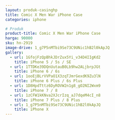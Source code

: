 ```yaml
---
layout: produk-casinghp
title: Comic X Men War iPhone Case
categories: iphone

# Produk
product-title: Comic X Men War iPhone Case
harga: 90000
sku: hn-2919
image-drive: 1_g7P5nMTbi9Se73C9UNic1hB2l0kApJQ
gallery:
  - url: 1GfojFzQpBhkJDrZux5Yi_v34D4IIgKd2
    title: iPhone 5 / 5s / SE
  - url: 1TTDKe39DQnUutauB0Lb9hw2ALjbrpJGt
    title: iPhone 6 / 6s
  - url: 1ooEjBLrVVPaO1X3zqTJmrGexdK9Zu3lN
    title: iPhone 6 Plus / 6s Plus
  - url: 1D8HpdTttz6DyROVW2n1g8_gO2NI2Wxm9
    title: iPhone 7 / 8
  - url: 1zCFW1kKNva2XJcrIzq_aJ7dqeM4cI_n8
    title: iPhone 7 Plus / 8 Plus
  - url: 1_g7P5nMTbi9Se73C9UNic1hB2l0kApJQ
    title: iPhone X
---
```

